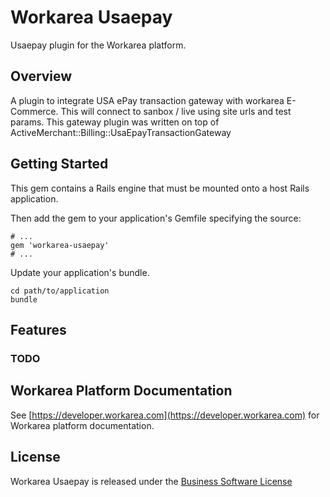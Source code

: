 Workarea Usaepay
================================================================================

Usaepay plugin for the Workarea platform.

Overview
--------------------------------------------------------------------------------

A plugin to integrate USA ePay transaction gateway with workarea E-Commerce. This will connect to sanbox / live using site urls and test params. This gateway plugin was written on top of ActiveMerchant::Billing::UsaEpayTransactionGateway

Getting Started
--------------------------------------------------------------------------------

This gem contains a Rails engine that must be mounted onto a host Rails application.

Then add the gem to your application's Gemfile specifying the source:

    # ...
    gem 'workarea-usaepay'
    # ...

Update your application's bundle.

    cd path/to/application
    bundle

Features
--------------------------------------------------------------------------------

### TODO

Workarea Platform Documentation
--------------------------------------------------------------------------------

See [https://developer.workarea.com](https://developer.workarea.com) for Workarea platform documentation.

License
--------------------------------------------------------------------------------

Workarea Usaepay is released under the [Business Software License](LICENSE)

